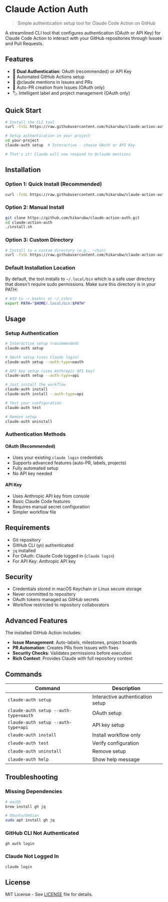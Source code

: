 # Claude Action Auth

> Simple authentication setup tool for Claude Code Action on GitHub

A streamlined CLI tool that configures authentication (OAuth or API Key) for Claude Code Action to interact with your GitHub repositories through Issues and Pull Requests.

## Features

- 🔐 **Dual Authentication**: OAuth (recommended) or API Key
- 🤖 Automated GitHub Actions setup
- 💬 @claude mentions in Issues and PRs
- 🔀 Auto-PR creation from Issues (OAuth only)
- 🏷️ Intelligent label and project management (OAuth only)

## Quick Start

```bash
# Install the CLI tool
curl -fsSL https://raw.githubusercontent.com/hikarubw/claude-action-auth/main/install.sh | bash

# Setup authentication in your project
cd your-project
claude-auth setup  # Interactive - choose OAuth or API Key

# That's it! Claude will now respond to @claude mentions
```

## Installation

### Option 1: Quick Install (Recommended)
```bash
curl -fsSL https://raw.githubusercontent.com/hikarubw/claude-action-auth/main/install.sh | bash
```

### Option 2: Manual Install
```bash
git clone https://github.com/hikarubw/claude-action-auth.git
cd claude-action-auth
./install.sh
```

### Option 3: Custom Directory
```bash
# Install to a custom directory (e.g., ~/bin)
curl -fsSL https://raw.githubusercontent.com/hikarubw/claude-action-auth/main/install.sh | bash -s -- ~/bin
```

### Default Installation Location

By default, the tool installs to `~/.local/bin` which is a safe user directory that doesn't require sudo permissions. Make sure this directory is in your PATH:

```bash
# Add to ~/.bashrc or ~/.zshrc
export PATH="$HOME/.local/bin:$PATH"
```

## Usage

### Setup Authentication
```bash
# Interactive setup (recommended)
claude-auth setup

# OAuth setup (uses Claude login)
claude-auth setup --auth-type=oauth

# API key setup (uses Anthropic API key)
claude-auth setup --auth-type=api

# Just install the workflow
claude-auth install
claude-auth install --auth-type=api

# Test your configuration
claude-auth test

# Remove setup
claude-auth uninstall
```

### Authentication Methods

#### OAuth (Recommended)
- Uses your existing `claude login` credentials
- Supports advanced features (auto-PR, labels, projects)
- Fully automated setup
- No API key needed

#### API Key
- Uses Anthropic API key from console
- Basic Claude Code features
- Requires manual secret configuration
- Simpler workflow file

## Requirements

- Git repository
- GitHub CLI (`gh`) authenticated
- `jq` installed
- For OAuth: Claude Code logged in (`claude login`)
- For API Key: Anthropic API key

## Security

- Credentials stored in macOS Keychain or Linux secure storage
- Never committed to repository
- OAuth tokens managed as GitHub secrets
- Workflow restricted to repository collaborators

## Advanced Features

The installed GitHub Action includes:

- **Issue Management**: Auto-labels, milestones, project boards
- **PR Automation**: Creates PRs from Issues with fixes
- **Security Checks**: Validates permissions before execution
- **Rich Context**: Provides Claude with full repository context

## Commands

| Command | Description |
|---------|-------------|
| `claude-auth setup` | Interactive authentication setup |
| `claude-auth setup --auth-type=oauth` | OAuth setup |
| `claude-auth setup --auth-type=api` | API key setup |
| `claude-auth install` | Install workflow only |
| `claude-auth test` | Verify configuration |
| `claude-auth uninstall` | Remove setup |
| `claude-auth help` | Show help message |

## Troubleshooting

### Missing Dependencies
```bash
# macOS
brew install gh jq

# Ubuntu/Debian
sudo apt install gh jq
```

### GitHub CLI Not Authenticated
```bash
gh auth login
```

### Claude Not Logged In
```bash
claude login
```

## License

MIT License - See [LICENSE](LICENSE) file for details.